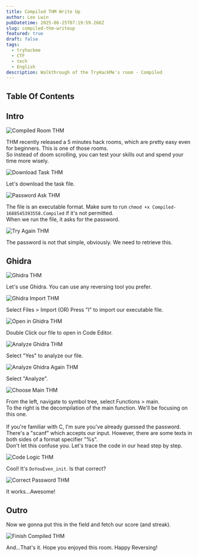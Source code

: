```yaml
---
title: Compiled THM Write Up
author: Leo Lwin
pubDatetime: 2025-06-25T07:19:59.266Z
slug: compiled-thm-writeup
featured: true
draft: false
tags:
  - tryhackme
  - CTF
  - tech
  - English
description: Walkthrough of the TryHackMe's room - Compiled
---
```


## Table Of Contents


## Intro

![Compiled Room THM](@/assets/images/Compiled.png)

THM recently released a 5 minutes hack rooms, which are pretty easy even for beginners. This is one of those rooms.  
So instead of doom scrolling, you can test your skills out and spend your time more wisely.

![Download Task THM](@/assets/images/Download_task.png)

Let's download the task file.

![Password Ask THM](@/assets/images/Password_ask.png)

The file is an executable format. Make sure to run `chmod +x Compiled-1688545393558.Compiled` if it's not permitted.  
When we run the file, it asks for the password.

![Try Again THM](@/assets/images/try_again.png)

The password is not that simple, obviously. We need to retrieve this.

## Ghidra

![Ghidra THM](@/assets/images/ghidra_opening.png)

Let's use Ghidra. You can use any reversing tool you prefer.

![Ghidra Import THM](@/assets/images/ghidra_import.png)

Select Files > Import (OR) Press "I" to import our executable file.

![Open in Ghidra THM](@/assets/images/Opening_in_ghidra.png)

Double Click our file to open in Code Editor.

![Analyze Ghidra THM](@/assets/images/Analyze_ghidra_file.png)

Select "Yes" to analyze our file.

![Analyze Ghidra Again THM](@/assets/images/Analyze_ghidra_again.png)

Select "Analyze".

![Choose Main THM](@/assets/images/choose_main.png)

From the left, navigate to symbol tree, select Functions > main.  
To the right is the decompilation of the main function. We'll be focusing on this one.
</br>
</br>
If you're familiar with C, I'm sure you've already guessed the password.  
There's a "scanf" which accepts our input. However, there are some texts in both sides of a format specifier "%s".  
Don't let this confuse you. Let's trace the code in our head step by step.

![Code Logic THM](@/assets/images/Code_logic.png)

Cool! It's `DoYouEven_init`. Is that correct?

![Correct Password THM](@/assets/images/Correct_password.png)

It works...Awesome!

## Outro

Now we gonna put this in the field and fetch our score (and streak).

![Finish Compiled THM](@/assets/images/Finished_compiled.png)

And...That's it. Hope you enjoyed this room. Happy Reversing! 